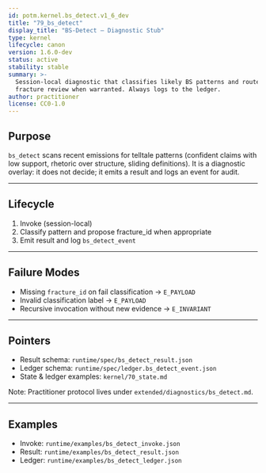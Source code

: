```yaml
---
id: potm.kernel.bs_detect.v1_6_dev
title: "79_bs_detect"
display_title: "BS-Detect — Diagnostic Stub"
type: kernel
lifecycle: canon
version: 1.6.0-dev
status: active
stability: stable
summary: >-
  Session-local diagnostic that classifies likely BS patterns and routes to
  fracture review when warranted. Always logs to the ledger.
author: practitioner
license: CC0-1.0
---
```


## Purpose

`bs_detect` scans recent emissions for telltale patterns (confident claims with
low support, rhetoric over structure, sliding definitions). It is a diagnostic
overlay: it does not decide; it emits a result and logs an event for audit.

---

## Lifecycle

1) Invoke (session-local)  
2) Classify pattern and propose fracture_id when appropriate  
3) Emit result and log `bs_detect_event`  

---

## Failure Modes

- Missing `fracture_id` on fail classification → `E_PAYLOAD`  
- Invalid classification label → `E_PAYLOAD`  
- Recursive invocation without new evidence → `E_INVARIANT`  

---

## Pointers

- Result schema: `runtime/spec/bs_detect_result.json`  
- Ledger schema: `runtime/spec/ledger.bs_detect_event.json`  
- State & ledger examples: `kernel/70_state.md`  

Note: Practitioner protocol lives under `extended/diagnostics/bs_detect.md`.

---

## Examples

- Invoke: `runtime/examples/bs_detect_invoke.json`  
- Result: `runtime/examples/bs_detect_result.json`  
- Ledger: `runtime/examples/bs_detect_ledger.json`
